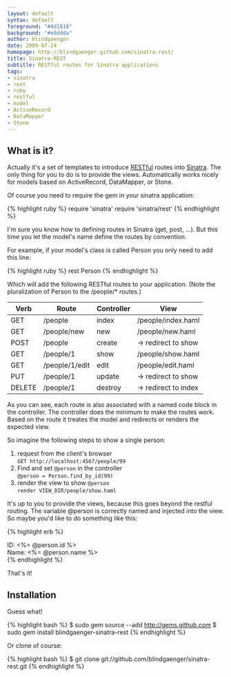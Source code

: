 ```yaml
---
layout: default
syntax: default
foreground: "#4d1818"
background: "#e8ddda"
author: blindgaenger
date: 2009-07-24
homepage: http://blindgaenger.github.com/sinatra-rest/
title: Sinatra-REST
subtitle: RESTful routes for Sinatra applications
tags:
- sinatra
- rest
- ruby
- restful
- model
- ActiveRecord
- DataMapper
- Stone
---
```


What is it?
-----------

Actually it's a set of templates to introduce [RESTful](http://en.wikipedia.org/wiki/Representational_State_Transfer) 
routes into [Sinatra](http://www.sinatrarb.com/). The only thing for you to do 
is to provide the views. Automatically works nicely for models based on 
ActiveRecord, DataMapper, or Stone.

Of course you need to require the gem in your sinatra application:

{% highlight ruby %}
require 'sinatra'
require 'sinatra/rest'
{% endhighlight %}


I'm sure you know how to defining routes in Sinatra (<span class="highlight">get</span>,
<span class="highlight">post</span>, ...). But this time you let the model's name 
define the routes by convention.

For example, if your model's class is called <span class="highlight">Person</span>
you only need to add this line:

{% highlight ruby %}
rest Person
{% endhighlight %}

Which will add the following RESTful routes to your application. (Note the 
pluralization of <span class="highlight">Person</span> to the 
<span class="highlight">/people/*</span> routes.)

<table>
  <thead>
    <tr>
      <th>Verb</th>
      <th>Route</th>        
      <th>Controller</th>
      <th>View</th>
    </tr>
  </thead>
  <tbody>
    <tr>
      <td>GET</td>
      <td>/people</td>
      <td>index</td>
      <td>/people/index.haml</td>
    </tr>
    <tr>
      <td>GET</td>
      <td>/people/new</td>
      <td>new</td>
      <td>/people/new.haml</td>
    </tr>
    <tr>
      <td>POST</td>
      <td>/people</td>
      <td>create</td>
      <td>&rarr; redirect to show</td>
    </tr>
    <tr>
      <td>GET</td>
      <td>/people/1</td>
      <td>show</td>
      <td>/people/show.haml</td>
    </tr>
    <tr>
      <td>GET</td>
      <td>/people/1/edit</td>
      <td>edit</td>
      <td>/people/edit.haml</td>
    </tr>
    <tr>
      <td>PUT</td>
      <td>/people/1</td>
      <td>update</td>
      <td>&rarr; redirect to show</td>
    </tr>
    <tr>
      <td>DELETE</td>
      <td>/people/1</td>
      <td>destroy</td>
      <td>&rarr; redirect to index</td>
    </tr>
  </tbody>
</table>

As you can see, each route is also associated with a named code block in the 
controller. The controller does the minimum to make the routes work. Based on 
the route it treates the model and redirects or renders the expected view.

So imagine the following steps to show a single person:

1. request from the client's browser<br/>
   `GET http://localhost:4567/people/99`
2. Find and set `@person` in the controller<br/>
   `@person = Person.find_by_id(99)`
3. render the view to show `@person`<br/>
   `render VIEW_DIR/people/show.haml`

It's up to you to provide the views, because this goes beyond the restful 
routing. The variable <span class="highlight">@person</span> is correctly named 
and injected into the view. So maybe you'd like to do something like this:

{% highlight erb %}
<html>
<body>
  <div>ID: <%= @person.id %></div>
  <div>Name: <%= @person.name %></div>
</body>
</html>
{% endhighlight %}

That's it!


Installation
------------

Guess what!

{% highlight bash %}
$ sudo gem source --add http://gems.github.com
$ sudo gem install blindgaenger-sinatra-rest
{% endhighlight %}

Or clone of course:

{% highlight bash %}
$ git clone git://github.com/blindgaenger/sinatra-rest.git
{% endhighlight %}

